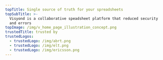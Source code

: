 ```yaml
---
topTitle: Single source of truth for your spreadsheets
topSubTitle: >-
  Visyond is a collaborative speadsheet platform that reduced security threats
  and errors
topImage: /img/v_home_page_illustration_concept.png
trustedTitle: trusted by
trustedLogos:
  - trustedLogo: /img/abrt.png
  - trustedLogo: /img/elt.png
  - trustedLogo: /img/ericsson.png
---
```


